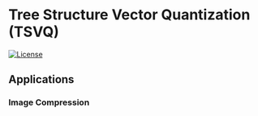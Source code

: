 # Tree Structure Vector Quantization (TSVQ)
[![License](https://img.shields.io/badge/license-BSD-blue.svg)](LICENSE) 

## Applications
### Image Compression
